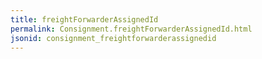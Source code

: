 ```yaml
---
title: freightForwarderAssignedId
permalink: Consignment.freightForwarderAssignedId.html
jsonid: consignment_freightforwarderassignedid
---
```

